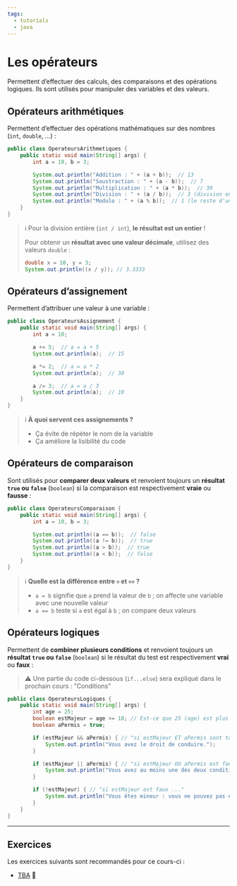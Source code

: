 ```yaml
---
tags:
  - tutorials
  - java
---
```


# Les opérateurs

Permettent d’effectuer des calculs, des comparaisons et des opérations logiques. Ils sont utilisés pour manipuler des variables et des valeurs.

## Opérateurs arithmétiques

Permettent d’effectuer des opérations mathématiques sur des nombres (`int`, `double`, ...) :

```java
public class OperateursArithmetiques {
    public static void main(String[] args) {
        int a = 10, b = 3;

        System.out.println("Addition : " + (a + b));  // 13
        System.out.println("Soustraction : " + (a - b));  // 7
        System.out.println("Multiplication : " + (a * b));  // 30
        System.out.println("Division : " + (a / b));  // 3 (division entière)
        System.out.println("Modulo : " + (a % b));  // 1 (le reste d'une division)
    }
}
```

> ℹ️ Pour la division entière (`int / int`), **le résultat est un entier** !
>
> Pour obtenir un **résultat avec une valeur décimale**, utilisez des valeurs `double` :
>
> ```java
> double x = 10, y = 3;
> System.out.println((x / y)); // 3.3333
> ```

## Opérateurs d’assignement

Permettent d’attribuer une valeur à une variable :

```java
public class OperateursAssignement {
    public static void main(String[] args) {
        int a = 10;

        a += 5;  // a = a + 5
        System.out.println(a);  // 15

        a *= 2;  // a = a * 2
        System.out.println(a);  // 30

        a /= 3;  // a = a / 3
        System.out.println(a);  // 10
    }
}
```

> ℹ️ **À quoi servent ces assignements ?**
>
> - Ça évite de répéter le nom de la variable
> - Ça améliore la lisibilité du code

## Opérateurs de comparaison

Sont utilisés pour **comparer deux valeurs** et renvoient toujours un **résultat `true` ou `false`** (`boolean`) si la comparaison est respectivement **vraie** ou **fausse** :

```java
public class OperateursComparaison {
    public static void main(String[] args) {
        int a = 10, b = 3;

        System.out.println((a == b));  // false
        System.out.println((a != b));  // true
        System.out.println((a > b));  // true
        System.out.println((a < b));  // false
    }
}
```

> ℹ️ **Quelle est la différence entre `=` et `==` ?**
>
> - `a = b` signifie que `a` prend la valeur de `b` ; on affecte une variable avec une nouvelle valeur
> - `a == b` teste si `a` est égal à `b` ; on compare deux valeurs

## Opérateurs logiques

Permettent de **combiner plusieurs conditions** et renvoient toujours un **résultat `true` ou `false`** (`boolean`) si le résultat du test est respectivement **vrai** ou **faux** :

> ⚠️ Une partie du code ci-dessous (`if...else`) sera expliqué dans le prochain cours : "Conditions"

```java
public class OperateursLogiques {
    public static void main(String[] args) {
        int age = 25;
        boolean estMajeur = age >= 18; // Est-ce que 25 (age) est plus grand ou égal à 18 ? → oui, donc "true" !
        boolean aPermis = true;

        if (estMajeur && aPermis) { // "si estMajeur ET aPermis sont tous deux vrais ..."
            System.out.println("Vous avez le droit de conduire.");
        }

        if (estMajeur || aPermis) { // "si estMajeur OU aPermis est faux ..."
            System.out.println("Vous avez au moins une des deux conditions pour avoir le droit de conduire.");
        }

        if (!estMajeur) { // "si estMajeur est faux ..."
            System.out.println("Vous êtes mineur : vous ne pouvez pas encore passer l'examen pour conduire seul !");
        }
    }
}
```

---

## Exercices

Les exercices suivants sont recommandés pour ce cours-ci :

- [TBA](#) 🚧
